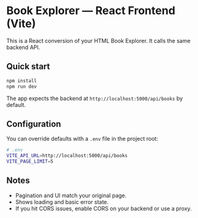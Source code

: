 # Book Explorer — React Frontend (Vite)

This is a React conversion of your HTML Book Explorer. It calls the same backend API.

## Quick start
```bash
npm install
npm run dev
```

The app expects the backend at `http://localhost:5000/api/books` by default.

## Configuration
You can override defaults with a `.env` file in the project root:

```bash
# .env
VITE_API_URL=http://localhost:5000/api/books
VITE_PAGE_LIMIT=5
```

## Notes
- Pagination and UI match your original page.
- Shows loading and basic error state.
- If you hit CORS issues, enable CORS on your backend or use a proxy.
